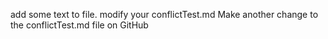 add some text to file. modify your conflictTest.md
Make another change to the conflictTest.md file on GitHub
